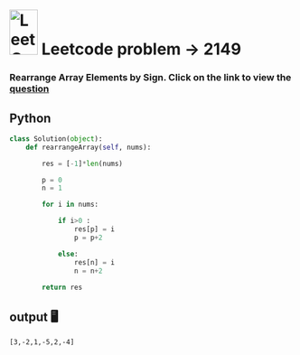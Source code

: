 # <img src="https://leetcode.com/_next/static/images/logo-ff2b712834cf26bf50a5de58ee27bcef.png" alt="LeetCode Logo" width="50" height="80"> Leetcode problem -> 2149


###  Rearrange Array Elements by Sign. Click on the link to view the  [question](https://leetcode.com/problems/rearrange-array-elements-by-sign/?envType=daily-question&envId=2024-02-14)

## Python

```python
class Solution(object):
    def rearrangeArray(self, nums):

        res = [-1]*len(nums)

        p = 0
        n = 1

        for i in nums:

            if i>0 :
                res[p] = i
                p = p+2

            else:
                res[n] = i
                n = n+2
        
        return res

```
## output 🖥️
```
[3,-2,1,-5,2,-4]
```
